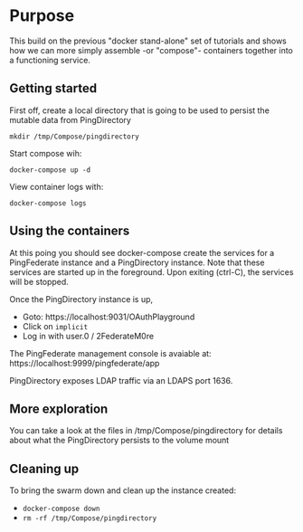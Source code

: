 # Purpose
This build on the previous "docker stand-alone" set of tutorials and shows how we can more simply assemble -or "compose"- containers together into a functioning service.

## Getting started
First off, create a local directory that is going to be used to persist the mutable data from PingDirectory

  `mkdir /tmp/Compose/pingdirectory`

Start compose wih:

  `docker-compose up -d`

View container logs with: 

`docker-compose logs`

## Using the containers
At this poing you should see docker-compose create the services for a PingFederate instance and a PingDirectory instance.  Note that
these services are started up in the foreground.  Upon exiting (ctrl-C), the services will be stopped.

Once the PingDirectory instance is up, 

* Goto: https://localhost:9031/OAuthPlayground
* Click on ```implicit``` 
* Log in with user.0 / 2FederateM0re

The PingFederate management console is avaiable at:  https://localhost:9999/pingfederate/app

PingDirectory exposes LDAP traffic via an LDAPS port 1636. 

## More exploration
You can take a look at the files in /tmp/Compose/pingdirectory for details about what the PingDirectory persists to the volume mount

## Cleaning up
To bring the swarm down and clean up the instance created:

* `docker-compose down`
* `rm -rf /tmp/Compose/pingdirectory`

